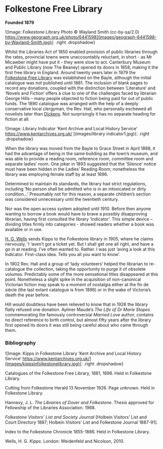 # Folkestone Free Library

**Founded 1879**

![Image: Folkestone Library
Photo © Wayland Smith (cc-by-sa/2.0)  https://www.geograph.org.uk/photo/6441598](images/geograph-6441598-by-Wayland-Smith.jpg){: .right .dropshadow}

Whilst the Libraries Act of 1850 enabled provision of public libraries through the rates, provincial towns were unaccountably reluctant, in short -  as Mr Micawber might have put it - they were slow to act. Canterbury Museum and Public Library (now The Beaney) opened its doors in 1858, making it the first free library in England.
Around twenty years later in 1879 the [Folkestone Free Library](https://webapps.kent.gov.uk/KCC.Libraries.Web.Sites.Public/LibraryDetails.aspx?aid=0&lid=32&uprn=50040690) was established on the Bayle,  although the initial catalogue was not published until 1881. The inclusion of blank pages to record any donations, coupled with the distinction between ‘Literature’ and ‘Novels and Fiction’ offers a clue to one of the challenges faced by librarian George Hills – many people objected to fiction being paid for out of public funds. The 1890 catalogue was arranged with the help of a deeply conservative local clergyman, the Rev. Hall, who personally eschewed all novelists later than [Dickens](https://kent-maps.online/dickens). Not surprisingly it has no separate heading for fiction at all. 

![Image: Library Indicator ‘Kent Archive and Local History Service’ https://www.kentarchives.org.uk/
](images/library indicator1.jpg){: .right .dropshadow}

When the library was moved from the Bayle to Grace Street in April 1888, it had the advantage of being in the same building as the town’s museum, and was able to provide a reading room, reference room, committee room and separate ladies’ room. One joker in 1893 suggested that the ‘Silence’ notice must have been hidden in the Ladies’ Reading Room;  nonetheless the library was employing female staff by at least 1896.  

Determined to maintain its standards, the library had strict regulations, including ‘No person shall be admitted who is in an intoxicated or dirty condition…’  Presumably not for this reason, a separate children’s section was considered unnecessary until the twentieth century. 

Nor was the open access system adopted until 1910. Before then anyone wanting to borrow a book would have to brave a possibly disapproving librarian, having first consulted the library ‘indicator’. This simple device – dividing titles firmly into categories - showed readers whether a book was available or in use. 

[H. G. Wells](/20c/20c-wellshg-biography) sends Kipps to the Folkestone library in 1905, where he claims nervously, ‘I ‘aven’t got a ticket yet. But I shall get one all right, and have a go in at reading. I’ve often wanted to. Rather. I was just ‘aving a look at this Indicator. First-class idea. Tells you all you want to know’. 

In 1902 Rev. Hall and a group of ‘lady volunteers’ helped the librarian to re-catalogue the collection, taking the opportunity to purge it of obsolete volumes. Predictably some of the more sensational titles disappeared at this point. Nonetheless a slight spike in the acquisition of non-canonical Victorian fiction may speak to a moment of nostalgia either at the fin de siècle (the last extant catalogue is from 1896) or in the wake of Victoria’s death the year before. 

Hill would doubtless have been relieved to know that in 1926 the library flatly refused one donation. Aylmer Maude’s _The Life of Dr Marie Stopes_ commemorating the famously controversial _Married Love_ author, contains no direct reference to birth control, but almost fifty years after the library first opened its doors it was still being careful about who came through them. 

### Bibliography

![Image: Kipps in Folkestone Library ‘Kent Archive and Local History Service’ https://www.kentarchives.org.uk/](images/kippsinfolkestonelibrary.jpg){: .right .dropshadow}

Catalogues of the Folkestone Free Library, 1881, 1896. Held in Folkestone Library.

Cutting from Folkestone Herald 13 November 1926. Page unknown. Held in Folkestone 
  Library.

Hannavy, J. L. _The Libraries of Dover and Folkestone_. Thesis approved for 
  Fellowship of the Libraries Association. 1968.

_Folkestone Visitors’ List and Society Journal_ [Holbein Visitors’ List and Court Directory 1887; 
  Holbein Visitors’ List and Folkestone Journal 1887-91].

Index to the Folkestone Chronicle 1855-1886. Held in Folkestone Library.

Wells, H. G. _Kipps_. London: Weidenfeld and Nicolson, 2010.

